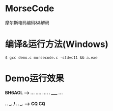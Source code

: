 # MorseCode
摩尔斯电码编码&amp;&amp;解码
# 编译&运行方法(Windows)
`$ gcc demo.c morsecode.c -std=c11 && a.exe`
# Demo运行效果

#### BH6AOL --> _... .... _.... ._ ___ ._..
#### _._. __._ / _._. __._ --> CQ CQ
